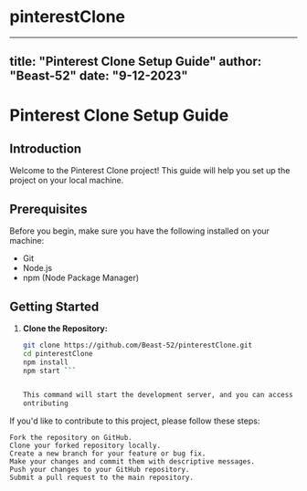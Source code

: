 # pinterestClone

---
title: "Pinterest Clone Setup Guide"
author: "Beast-52"
date: "9-12-2023"
---

# Pinterest Clone Setup Guide

## Introduction

Welcome to the Pinterest Clone project! This guide will help you set up the project on your local machine.

## Prerequisites

Before you begin, make sure you have the following installed on your machine:

- Git
- Node.js
- npm (Node Package Manager)

## Getting Started

1. **Clone the Repository:**

   ```bash
   git clone https://github.com/Beast-52/pinterestClone.git
   cd pinterestClone
   npm install
   npm start ```

   
   This command will start the development server, and you can access the Pinterest clone in your web browser at http://localhost:3000.
   ontributing

If you'd like to contribute to this project, please follow these steps:

    Fork the repository on GitHub.
    Clone your forked repository locally.
    Create a new branch for your feature or bug fix.
    Make your changes and commit them with descriptive messages.
    Push your changes to your GitHub repository.
    Submit a pull request to the main repository. 
